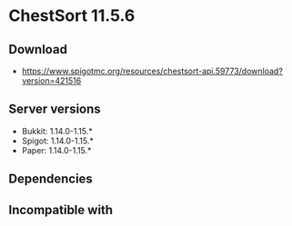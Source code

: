 # ChestSort 11.5.6

## Download
- https://www.spigotmc.org/resources/chestsort-api.59773/download?version=421516

## Server versions
- Bukkit: 1.14.0-1.15.*
- Spigot: 1.14.0-1.15.*
- Paper: 1.14.0-1.15.*

## Dependencies

## Incompatible with